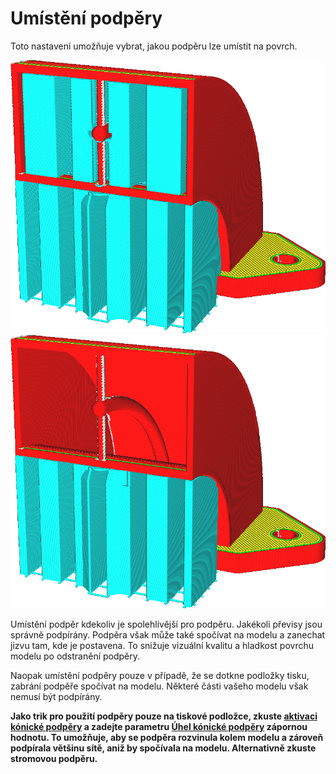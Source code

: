 Umístění podpěry
====
Toto nastavení umožňuje vybrat, jakou podpěru lze umístit na povrch.

![Podpěra je generována pro všechny převislé povrchy](../../../articles/images/support_type_everywhere.png)
![Podpěra je generována pouze tam, kde může spočívat na podložce tisku](../../../articles/images/support_type_touching_buildplate.png)

Umístění podpěr kdekoliv je spolehlivější pro podpěru. Jakékoli převisy jsou správně podpírány. Podpěra však může také spočívat na modelu a zanechat jizvu tam, kde je postavena. To snižuje vizuální kvalitu a hladkost povrchu modelu po odstranění podpěry.

Naopak umístění podpěry pouze v případě, že se dotkne podložky tisku, zabrání podpěře spočívat na modelu. Některé části vašeho modelu však nemusí být podpírány.

**Jako trik pro použití podpěry pouze na tiskové podložce, zkuste [aktivaci kónické podpěry](../experimental/support_conical_enabled.md) a zadejte parametru [Úhel kónické podpěry](../experimental/support_conical_angle.md) zápornou hodnotu. To umožňuje, aby se podpěra rozvinula kolem modelu a zároveň podpírala většinu sítě, aniž by spočívala na modelu. Alternativně zkuste stromovou podpěru.**